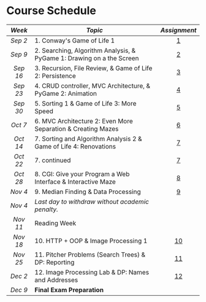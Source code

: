 # Course Schedule

_Week_ | _Topic_                    | _Assignment_
:-----:|--------------------------|:---------------------:
_Sep 2_ | 1.  Conway's Game of Life 1       | [1](../Assignments/Assignment_01.md)
_Sep 9_ | 2.  Searching, Algorithm Analysis, & PyGame 1: Drawing on a the Screen | [2](../Assignments/Assignment_02.md)
_Sep 16_ | 3.  Recursion, File Review, & Game of Life 2: Persistence         | [3](../Assignments/Assignment_03.md)
_Sep 23_ | 4. CRUD controller, MVC Architecture, & PyGame 2: Animation | [4](../Assignments/Assignment_04.md)
_Sep 30_ | 5.  Sorting 1 & Game of Life 3: More Speed                    | [5](../Assignments/Assignment_05.md)
_Oct 7_ | 6. MVC Architecture 2: Even More Separation & Creating Mazes      | [6](../Assignments/Assignment_06.md)
_Oct 14_ | 7.  Sorting and Algorithm Analysis 2 & Game of Life 4: Renovations     | [7](../Assignments/Assignment_07.md)
_Oct 22_ | 7.  continued   | [7](../Assignments/Assignment_07.md)
_Oct 28_ | 8.  CGI: Give your Program a Web Interface & Interactive Maze  | [8](../Assignments/Assignment_08.md)
_Nov 4_ | 9. Median Finding & Data Processing | [9]()
_Nov 4_ | _Last day to withdraw without academic penalty._    | &nbsp;
_Nov 11_ | Reading Week                    | &nbsp;
_Nov 18_ | 10. HTTP + OOP & Image Processing 1  | [10]()
_Nov 25_ | 11. Pitcher Problems (Search Trees) & DP: Reporting     | [11]()
_Dec 2_ | 12. Image Processing Lab & DP: Names and Addresses    | [12]()
_Dec 9_ | **Final Exam Preparation**               | &nbsp;

